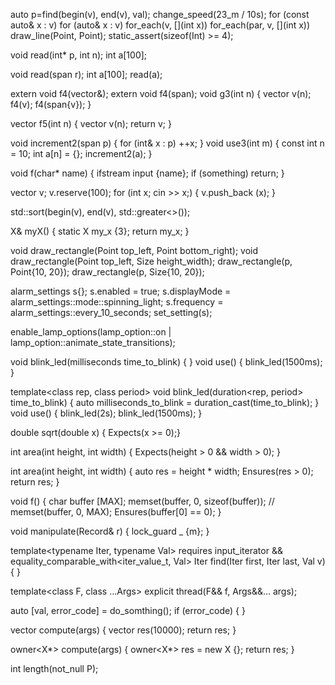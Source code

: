 auto p=find(begin(v), end(v), val);
change_speed(23_m / 10s);
for (const auto& x : v)
for (auto& x : v)
for_each(v, [](int x))
for_each(par, v, [](int x))
draw_line(Point, Point);
static_assert(sizeof(Int) >= 4);

void read(int* p, int n); 
int a[100];

void read(span<int> r);
int a[100];
read(a);

extern void f4(vector<int>&);
extern void f4(span<int>);
void g3(int n) 
{
    vector<int> v(n);
    f4(v);
    f4(span<int>{v});
}

vector<int> f5(int n)
{
    vector<int> v(n);
    return v;
}

void increment2(span<int> p)
{
    for (int& x : p) ++x;
}
void use3(int m)
{
    const int n = 10;
    int a[n] = {};
    increment2(a);
}

void f(char* name)
{
    ifstream input {name};
    if (something) return;
}

vector<int> v;
v.reserve(100);
for (int x; cin >> x;) 
{
    v.push_back (x);
}

std::sort(begin(v), end(v), std::greater<>());

X& myX()
{
    static X my_x {3};
    return my_x;
}

void draw_rectangle(Point top_left, Point bottom_right);
void draw_rectangle(Point top_left, Size height_width);
draw_rectangle(p, Point{10, 20});
draw_rectangle(p, Size{10, 20});

alarm_settings s{};
s.enabled = true;
s.displayMode = alarm_settings::mode::spinning_light;
s.frequency = alarm_settings::every_10_seconds;
set_setting(s);

enable_lamp_options(lamp_option::on | lamp_option::animate_state_transitions);

void blink_led(milliseconds time_to_blink)
{
}
void use()
{
    blink_led(1500ms);
}

template<class rep, class period>
void blink_led(duration<rep, period> time_to_blink)
{
    auto milliseconds_to_blink = duration_cast<milliseconds>(time_to_blink);
}
void use()
{
    blink_led(2s);
    blink_led(1500ms);
}

double sqrt(double x) { Expects(x >= 0);}

int area(int height, int width)
{
    Expects(height > 0 && width > 0);
}

int area(int height, int width)
{
    auto res = height * width;
    Ensures(res > 0);
    return res;
}

void f() 
{
    char buffer [MAX];
    memset(buffer, 0, sizeof(buffer)); // memset(buffer, 0, MAX);
    Ensures(buffer[0] == 0);
}

void manipulate(Record& r)
{
    lock_guard<mutex> _ {m};
}

template<typename Iter, typename Val>
    requires input_iterator<Iter> && equality_comparable_with<iter_value_t<Iter>, Val>
Iter find(Iter first, Iter last, Val v)
{
}

template<class F, class ...Args>
explicit thread(F&& f, Args&&... args);

auto [val, error_code] = do_somthing();
if (error_code) 
{
}

vector<double> compute(args)
{
    vector<double> res(10000);
    return res;
}

owner<X*> compute(args)
{
    owner<X*> res = new X {};
    return res;
}

int length(not_null<czstring> P);